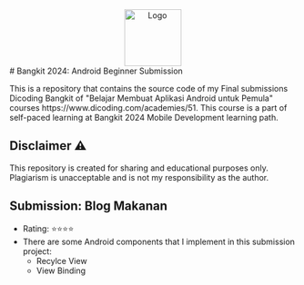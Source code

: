 <div align="center">
  <img alt="Logo" src="" width="100" />
</div>
# Bangkit 2024: Android Beginner Submission 
<p>This is a repository that contains the source code of my Final submissions Dicoding Bangkit of "Belajar Membuat Aplikasi Android untuk Pemula" courses https://www.dicoding.com/academies/51. This course is a part of self-paced learning at Bangkit 2024 Mobile Development learning path.</p>

## Disclaimer ⚠️
This repository is created for sharing and educational purposes only. Plagiarism is unacceptable and is not my responsibility as the author.

## Submission: Blog Makanan
* Rating: ⭐⭐⭐⭐
* There are some Android components that I implement in this submission project:
    * Recylce View
    * View Binding
